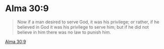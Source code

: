 # Alma 30:9

> Now if a man desired to serve God, it was his privilege; or rather, if he believed in God it was his privilege to serve him; but if he did not believe in him there was no law to punish him.

[Alma 30:9](https://www.churchofjesuschrist.org/study/scriptures/bofm/alma/30?lang=eng&id=p9#p9)


